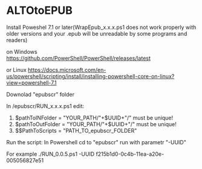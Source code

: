 # ALTOtoEPUB

Install Poweshel 7.1 or later(WrapEpub_x.x.x.ps1 does not work properly with older versions and your .epub will be unreadable by some programs and readers) 

on Windows  
https://github.com/PowerShell/PowerShell/releases/latest

or Linux
https://docs.microsoft.com/en-us/powershell/scripting/install/installing-powershell-core-on-linux?view=powershell-7.1


Downolad "epubscr" folder 

In /epubscr/RUN_x.x.x.ps1 edit:
1) $pathToINFolder = "YOUR_PATH/"+$UUID+"/"     must be unique! 
2) $pathToOutFolder = "YOUR_PATH/"+$UUID+"/"    must be unique!
3) $$PathToScripts = "PATH_TO_epubscr_FOLDER"




Run the script:
In Powershell cd to "epubscr" run with parametr "-UUID"

For example ./RUN_0.0.5.ps1 -UUID f215b1d0-0c4b-11ea-a20e-005056827e51
